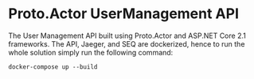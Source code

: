 # Proto.Actor UserManagement API
The User Management API built using Proto.Actor and ASP.NET Core 2.1 frameworks. The API, Jaeger, and SEQ are dockerized, hence to run the whole solution simply run the following command:
```
docker-compose up --build
```